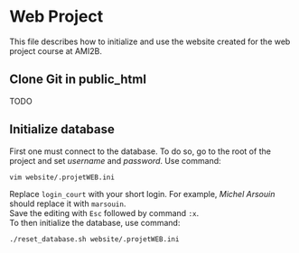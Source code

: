 # Web Project

This file describes how to initialize and use the website created for the web project course at AMI2B.  

## Clone Git in public_html

TODO

## Initialize database

First one must connect to the database. To do so, go to the root of the project and set *username* and *password*. Use command:
```
vim website/.projetWEB.ini
```
Replace `login_court` with your short login. For example, *Michel Arsouin* should replace it with `marsouin`.  
Save the editing with `Esc` followed by command `:x`.  
To then initialize the database, use command:
```
./reset_database.sh website/.projetWEB.ini
```
